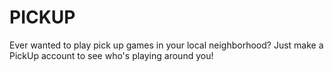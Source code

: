 # PICKUP

Ever wanted to play pick up games in your local neighborhood? Just make a PickUp account to see who's playing around you!
